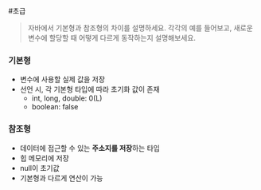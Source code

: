 #초급
> 자바에서 기본형과 참조형의 차이를 설명하세요. 각각의 예를 들어보고, 새로운 변수에 할당할 때 어떻게 다르게 동작하는지 설명해보세요.

### 기본형
- 변수에 사용할 실제 값을 저장
- 선언 시, 각 기본형 타입에 따라 초기화 값이 존재
  - int, long, double: 0(L)
  - boolean: false

### 참조형
- 데이터에 접근할 수 있는 **주소지를 저장**하는 타입
- 힙 메모리에 저장
- null이 초기값
- 기본형과 다르게 연산이 가능